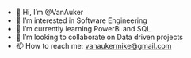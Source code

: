 - 👋 Hi, I’m @VanAuker
- 👀 I’m interested in Software Engineering
- 🌱 I’m currently learning PowerBi and SQL
- 💞️ I’m looking to collaborate on Data driven projects
- 📫 How to reach me:
vanaukermike@gmail.com

<!---
VanAuker/VanAuker is a ✨ special ✨ repository because its `README.md` (this file) appears on your GitHub profile.
You can click the Preview link to take a look at your changes.
--->
